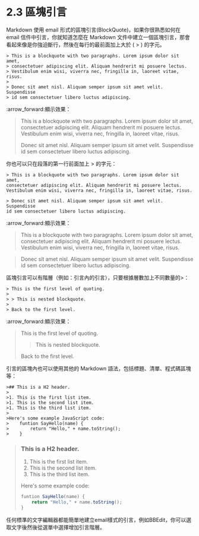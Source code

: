 # 2.3 區塊引言

Markdown 使用 email 形式的區塊引言(BlockQuote)，如果你很熟悉如何在 email 信件中引言，你就知道怎麼在 Markdown 文件中建立一個區塊引言，那會看起來像是你強迫斷行，然後在每行的最前面加上大於 ( > ) 的字元。

```markup
> This is a blockquote with two paragraphs. Lorem ipsum dolor sit amet,
> consectetuer adipiscing elit. Aliquam hendrerit mi posuere lectus.
> Vestibulum enim wisi, viverra nec, fringilla in, laoreet vitae, risus.
> 
> Donec sit amet nisl. Aliquam semper ipsum sit amet velit. Suspendisse
> id sem consectetuer libero luctus adipiscing.
```

:arrow\_forward:顯示效果：

> This is a blockquote with two paragraphs. Lorem ipsum dolor sit amet, consectetuer adipiscing elit. Aliquam hendrerit mi posuere lectus. Vestibulum enim wisi, viverra nec, fringilla in, laoreet vitae, risus.
>
> Donec sit amet nisl. Aliquam semper ipsum sit amet velit. Suspendisse id sem consectetuer libero luctus adipiscing.

你也可以只在段落的第一行前面加上 > 的字元：

```
> This is a blockquote with two paragraphs. Lorem ipsum dolor sit amet,
consectetuer adipiscing elit. Aliquam hendrerit mi posuere lectus.
Vestibulum enim wisi, viverra nec, fringilla in, laoreet vitae, risus.

> Donec sit amet nisl. Aliquam semper ipsum sit amet velit. Suspendisse
id sem consectetuer libero luctus adipiscing.
```

:arrow\_forward:顯示效果：

> This is a blockquote with two paragraphs. Lorem ipsum dolor sit amet, consectetuer adipiscing elit. Aliquam hendrerit mi posuere lectus. Vestibulum enim wisi, viverra nec, fringilla in, laoreet vitae, risus.

> Donec sit amet nisl. Aliquam semper ipsum sit amet velit. Suspendisse id sem consectetuer libero luctus adipiscing.

區塊引言可以有階層（例如：引言內的引言），只要根據層數加上不同數量的>：

```
> This is the first level of quoting.
>
> > This is nested blockquote.
>
> Back to the first level.
```

:arrow\_forward:顯示效果：

> This is the first level of quoting.
>
> > This is nested blockquote.
>
> Back to the first level.&#x20;

引言的區塊內也可以使用其他的 Markdown 語法，包括標題、清單、程式碼區塊等：

```
>## This is a H2 header.
>
>1. This is the first list item.
>1. This is the second list item.
>1. This is the third list item.
>
>Here's some example JavaScript code:
>    funtion SayHello(name) { 
>        return "Hello," + name.toString(); 
>    }
```

> ### This is a H2 header.
>
> 1. This is the first list item.
> 2. This is the second list item.
> 3. This is the third list item.
>
> Here's some example code:
>
> ```javascript
> funtion SayHello(name) { 
>     return "Hello," + name.toString(); 
> }
> ```

任何標準的文字編輯器都能簡單地建立email樣式的引言，例如BBEdit，你可以選取文字後然後從選單中選擇增加引言階層。
